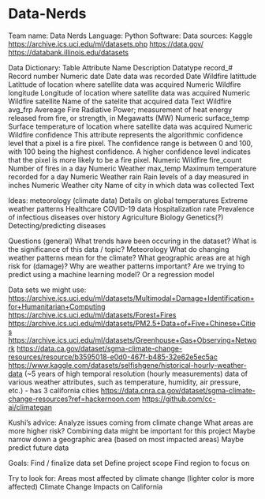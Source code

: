 # Data-Nerds

Team name: Data Nerds
Language: Python
Software:
Data sources:
Kaggle
https://archive.ics.uci.edu/ml/datasets.php
https://data.gov/
https://databank.illinois.edu/datasets

Data Dictionary:
Table	Attribute Name	Description	Datatype
	record_#	Record number	Numeric
	date	Date data was recorded	Date
Wildfire	latittude	Latittude of location where satellite data was acquired	Numeric
Wildfire	longitude	Longitude of location where satellite data was acquired	Numeric
Wildfire	satellite 	Name of the satelite that acquired data	Text
Wildfire	avg_frp	Avereage Fire Radiative Power; measurement of heat energy released from fire, or strength, in Megawatts (MW)	Numeric
	surface_temp	Surface temperature of location where satellite data was acquired	Numeric
Wildfire	confidence	This attribute represents the algorithmic confidence level that a pixel is a fire pixel. The confidence range is between 0 and 100, with 100 being the highest confidence. A higher confidence level indicates that the pixel is more likely to be a fire pixel.	Numeric
Wildfire	fire_count	Number of fires in a day	Numeric
Weather	max_temp	Maximum temperature recorded for a day	Numeric
Weather	rain	Rain levels of a day measured in inches	Numeric
Weather	city 	Name of city in which data was collected	Text


Ideas:
meteorology (climate data)
Details on global temperatures
Extreme weather patterns
Healthcare
COVID-19 data
Hospitalization rate
Prevalence of infectious diseases over history
Agriculture
Biology
Genetics(?)
Detecting/predicting diseases


Questions (general)
What trends have been occuring in the dataset?
What is the significance of this data / topic?
Meteorology
What do changing weather patterns mean for the climate?
What geographic areas are at high risk for (damage)?
Why are weather patterns important?
Are we trying to predict using a machine learning model? Or a regression model

Data sets we might use:
https://archive.ics.uci.edu/ml/datasets/Multimodal+Damage+Identification+for+Humanitarian+Computing
https://archive.ics.uci.edu/ml/datasets/Forest+Fires
https://archive.ics.uci.edu/ml/datasets/PM2.5+Data+of+Five+Chinese+Cities
https://archive.ics.uci.edu/ml/datasets/Greenhouse+Gas+Observing+Network
https://data.ca.gov/dataset/sgma-climate-change-resources/resource/b3595018-e0d0-467f-b485-32e62e5ec5ac
https://www.kaggle.com/datasets/selfishgene/historical-hourly-weather-data (~5 years of high temporal resolution (hourly measurements) data of various weather attributes, such as temperature, humidity, air pressure, etc.) - has 3 california cities
https://data.cnra.ca.gov/dataset/sgma-climate-change-resources?ref=hackernoon.com
https://github.com/cc-ai/climategan

Kushi’s advice:
Analyze issues coming from climate change
What areas are more higher risk?
Combining data might be important for this project
Maybe narrow down a geographic area (based on most impacted areas)
Maybe predict future data

Goals:
Find / finalize data set
Define project scope
Find region to focus on

Try to look for:
Areas most affected by climate change (lighter color is more affected)
Climate Change Impacts on California